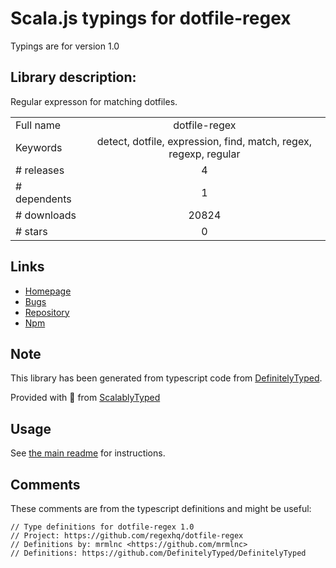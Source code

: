 
# Scala.js typings for dotfile-regex

Typings are for version 1.0

## Library description:
Regular expresson for matching dotfiles.

|                    |                 |
| ------------------ | :-------------: |
| Full name          | dotfile-regex |
| Keywords           | detect, dotfile, expression, find, match, regex, regexp, regular |
| # releases         | 4 |
| # dependents       | 1 |
| # downloads        | 20824 |
| # stars            | 0 |

## Links
- [Homepage](https://github.com/regexhq/dotfile-regex)
- [Bugs](https://github.com/regexhq/dotfile-regex/issues)
- [Repository](https://github.com/regexhq/dotfile-regex)
- [Npm](https://www.npmjs.com/package/dotfile-regex)
    


## Note
This library has been generated from typescript code from [DefinitelyTyped](https://definitelytyped.org).

Provided with :purple_heart: from [ScalablyTyped](https://github.com/oyvindberg/ScalablyTyped)

## Usage
See [the main readme](../../readme.md) for instructions.

## Comments

These comments are from the typescript definitions and might be useful:
```
// Type definitions for dotfile-regex 1.0
// Project: https://github.com/regexhq/dotfile-regex
// Definitions by: mrmlnc <https://github.com/mrmlnc>
// Definitions: https://github.com/DefinitelyTyped/DefinitelyTyped

```

